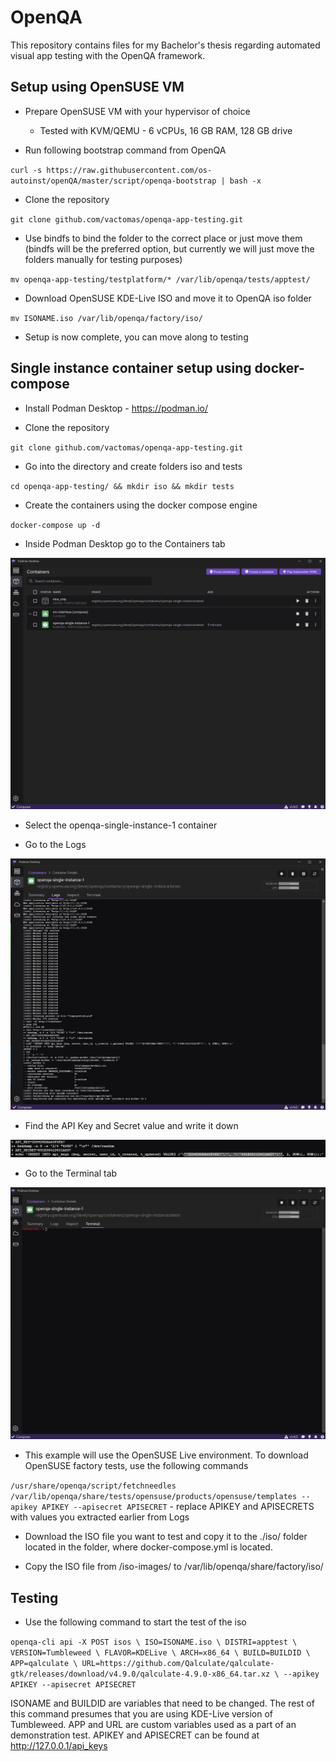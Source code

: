 # OpenQA

This repository contains files for my Bachelor's thesis regarding automated visual app testing with the OpenQA framework.

## Setup using OpenSUSE VM

 - Prepare OpenSUSE VM with your hypervisor of choice

    - Tested with KVM/QEMU - 6 vCPUs, 16 GB RAM, 128 GB drive

 - Run following bootstrap command from OpenQA

 `curl -s https://raw.githubusercontent.com/os-autoinst/openQA/master/script/openqa-bootstrap | bash -x`

 - Clone the repository

 `git clone github.com/vactomas/openqa-app-testing.git`

 - Use bindfs to bind the folder to the correct place or just move them (bindfs will be the preferred option, but currently we will just move the folders manually for testing purposes)

 `mv openqa-app-testing/testplatform/* /var/lib/openqa/tests/apptest/`
 
 - Download OpenSUSE KDE-Live ISO and move it to OpenQA iso folder

 `mv ISONAME.iso /var/lib/openqa/factory/iso/`

 - Setup is now complete, you can move along to testing

## Single instance container setup using docker-compose

 - Install Podman Desktop - https://podman.io/

 - Clone the repository
 
 `git clone github.com/vactomas/openqa-app-testing.git`

 - Go into the directory and create folders iso and tests

 `cd openqa-app-testing/ && mkdir iso && mkdir tests`

 - Create the containers using the docker compose engine 

 `docker-compose up -d`

 - Inside Podman Desktop go to the Containers tab

 ![Alt text](images/podman-containers-tab.png)

 - Select the openqa-single-instance-1 container

 - Go to the Logs

 ![Alt text](images/podman-container-logs.png)

 - Find the API Key and Secret value and write it down

 ![Alt text](images/podman-api-key-secret.png)

 - Go to the Terminal tab

 ![Alt text](images/podman-terminal.png)

 - This example will use the OpenSUSE Live environment. To download OpenSUSE factory tests, use the following commands

 `/usr/share/openqa/script/fetchneedles`
 `/var/lib/openqa/share/tests/opensuse/products/opensuse/templates --apikey APIKEY --apisecret APISECRET` - replace APIKEY and APISECRETS with values you extracted earlier from Logs
 
 - Download the ISO file you want to test and copy it to the ./iso/ folder located in the folder, where docker-compose.yml is located. 

 - Copy the ISO file from /iso-images/ to /var/lib/openqa/share/factory/iso/

## Testing

 - Use the following command to start the test of the iso

`openqa-cli api -X POST isos \
        ISO=ISONAME.iso \
        DISTRI=apptest \
        VERSION=Tumbleweed \
        FLAVOR=KDELive \
        ARCH=x86_64 \
        BUILD=BUILDID \
        APP=qalculate \
        URL=https://github.com/Qalculate/qalculate-gtk/releases/download/v4.9.0/qalculate-4.9.0-x86_64.tar.xz \
        --apikey APIKEY --apisecret APISECRET`

ISONAME and BUILDID are variables that need to be changed. The rest of this command presumes that you are using KDE-Live version of Tumbleweed. APP and URL are custom variables used as a part of an demonstration test. APIKEY and APISECRET can be found at http://127.0.0.1/api_keys 
